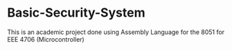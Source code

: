 # Basic-Security-System
This is an academic project done using Assembly Language for the 8051 for EEE 4706 (Microcontroller)
